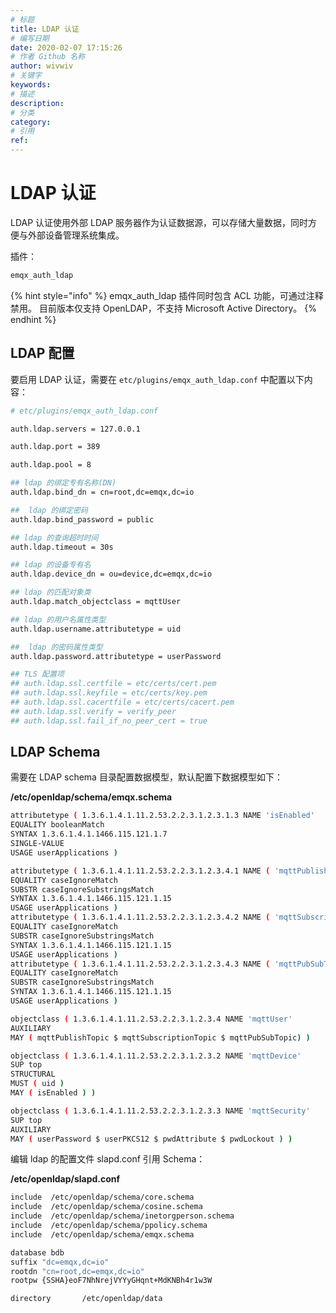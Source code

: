 ```yaml
---
# 标题
title: LDAP 认证
# 编写日期
date: 2020-02-07 17:15:26
# 作者 Github 名称
author: wivwiv
# 关键字
keywords:
# 描述
description:
# 分类
category: 
# 引用
ref:
---
```


# LDAP 认证

<!-- TODO: 为测试通过，从新宇 auth 文档中取 -->

LDAP 认证使用外部 LDAP 服务器作为认证数据源，可以存储大量数据，同时方便与外部设备管理系统集成。

插件：

```bash
emqx_auth_ldap
```

{% hint style="info" %} 
emqx_auth_ldap 插件同时包含 ACL 功能，可通过注释禁用。
目前版本仅支持 OpenLDAP，不支持 Microsoft Active Directory。
{% endhint %}



## LDAP 配置

要启用 LDAP 认证，需要在 `etc/plugins/emqx_auth_ldap.conf` 中配置以下内容：

```bash
# etc/plugins/emqx_auth_ldap.conf

auth.ldap.servers = 127.0.0.1

auth.ldap.port = 389

auth.ldap.pool = 8

## ldap 的绑定专有名称(DN)
auth.ldap.bind_dn = cn=root,dc=emqx,dc=io

## 	ldap 的绑定密码
auth.ldap.bind_password = public

## ldap 的查询超时时间
auth.ldap.timeout = 30s

## ldap 的设备专有名
auth.ldap.device_dn = ou=device,dc=emqx,dc=io

## ldap 的匹配对象类
auth.ldap.match_objectclass = mqttUser

## ldap 的用户名属性类型
auth.ldap.username.attributetype = uid

## 	ldap 的密码属性类型
auth.ldap.password.attributetype = userPassword

## TLS 配置项
## auth.ldap.ssl.certfile = etc/certs/cert.pem
## auth.ldap.ssl.keyfile = etc/certs/key.pem
## auth.ldap.ssl.cacertfile = etc/certs/cacert.pem
## auth.ldap.ssl.verify = verify_peer
## auth.ldap.ssl.fail_if_no_peer_cert = true
```


## LDAP Schema 

需要在 LDAP schema 目录配置数据模型，默认配置下数据模型如下：

**/etc/openldap/schema/emqx.schema**

```bash
attributetype ( 1.3.6.1.4.1.11.2.53.2.2.3.1.2.3.1.3 NAME 'isEnabled'
EQUALITY booleanMatch
SYNTAX 1.3.6.1.4.1.1466.115.121.1.7
SINGLE-VALUE
USAGE userApplications )

attributetype ( 1.3.6.1.4.1.11.2.53.2.2.3.1.2.3.4.1 NAME ( 'mqttPublishTopic' 'mpt' )
EQUALITY caseIgnoreMatch
SUBSTR caseIgnoreSubstringsMatch
SYNTAX 1.3.6.1.4.1.1466.115.121.1.15
USAGE userApplications )
attributetype ( 1.3.6.1.4.1.11.2.53.2.2.3.1.2.3.4.2 NAME ( 'mqttSubscriptionTopic' 'mst' )
EQUALITY caseIgnoreMatch
SUBSTR caseIgnoreSubstringsMatch
SYNTAX 1.3.6.1.4.1.1466.115.121.1.15
USAGE userApplications )
attributetype ( 1.3.6.1.4.1.11.2.53.2.2.3.1.2.3.4.3 NAME ( 'mqttPubSubTopic' 'mpst' )
EQUALITY caseIgnoreMatch
SUBSTR caseIgnoreSubstringsMatch
SYNTAX 1.3.6.1.4.1.1466.115.121.1.15
USAGE userApplications )

objectclass ( 1.3.6.1.4.1.11.2.53.2.2.3.1.2.3.4 NAME 'mqttUser'
AUXILIARY
MAY ( mqttPublishTopic $ mqttSubscriptionTopic $ mqttPubSubTopic) )

objectclass ( 1.3.6.1.4.1.11.2.53.2.2.3.1.2.3.2 NAME 'mqttDevice'
SUP top
STRUCTURAL
MUST ( uid )
MAY ( isEnabled ) )

objectclass ( 1.3.6.1.4.1.11.2.53.2.2.3.1.2.3.3 NAME 'mqttSecurity'
SUP top
AUXILIARY
MAY ( userPassword $ userPKCS12 $ pwdAttribute $ pwdLockout ) )
```

编辑 ldap 的配置文件 slapd.conf 引用 Schema：

**/etc/openldap/slapd.conf**

```bash
include  /etc/openldap/schema/core.schema
include  /etc/openldap/schema/cosine.schema
include  /etc/openldap/schema/inetorgperson.schema
include  /etc/openldap/schema/ppolicy.schema
include  /etc/openldap/schema/emqx.schema

database bdb
suffix "dc=emqx,dc=io"
rootdn "cn=root,dc=emqx,dc=io"
rootpw {SSHA}eoF7NhNrejVYYyGHqnt+MdKNBh4r1w3W

directory       /etc/openldap/data
```
